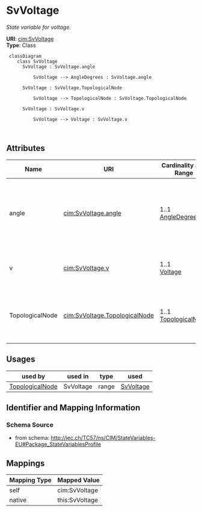 # SvVoltage


_State variable for voltage._





**URI**: [cim:SvVoltage](http://iec.ch/TC57/CIM100#SvVoltage)<br />
**Type**: Class




```mermaid
 classDiagram
    class SvVoltage
      SvVoltage : SvVoltage.angle
        
          SvVoltage --> AngleDegrees : SvVoltage.angle
        
      SvVoltage : SvVoltage.TopologicalNode
        
          SvVoltage --> TopologicalNode : SvVoltage.TopologicalNode
        
      SvVoltage : SvVoltage.v
        
          SvVoltage --> Voltage : SvVoltage.v
        
      
```




<!-- no inheritance hierarchy -->


## Attributes


| Name | URI | Cardinality and Range | Description | Inheritance |
| ---  | --- | --- | --- | --- |
| angle | [cim:SvVoltage.angle](http://iec.ch/TC57/CIM100#SvVoltage.angle) | 1..1 <br />  [AngleDegrees](AngleDegrees.md)  | The voltage angle of the topological node complex voltage with respect to sys... | direct |
| v | [cim:SvVoltage.v](http://iec.ch/TC57/CIM100#SvVoltage.v) | 1..1 <br />  [Voltage](Voltage.md)  | The voltage magnitude at the topological node | direct |
| TopologicalNode | [cim:SvVoltage.TopologicalNode](http://iec.ch/TC57/CIM100#SvVoltage.TopologicalNode) | 1..1 <br />  [TopologicalNode](TopologicalNode.md)  | The topological node associated with the voltage state | direct |





## Usages

| used by | used in | type | used |
| ---  | --- | --- | --- |
| [TopologicalNode](TopologicalNode.md) | SvVoltage | range | [SvVoltage](SvVoltage.md) |






## Identifier and Mapping Information







### Schema Source


* from schema: http://iec.ch/TC57/ns/CIM/StateVariables-EU#Package_StateVariablesProfile





## Mappings

| Mapping Type | Mapped Value |
| ---  | ---  |
| self | cim:SvVoltage |
| native | this:SvVoltage |





